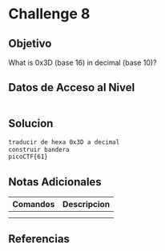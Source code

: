 # Challenge 8
## Objetivo
What is 0x3D (base 16) in decimal (base 10)?
## Datos de Acceso al Nivel
```
```
## Solucion
```Bash
traducir de hexa 0x3D a decimal
construir bandera
picoCTF{61}
```
## Notas Adicionales
|**Comandos**|**Descripcion**|
|--------|-------------|
|||
|||
## Referencias
